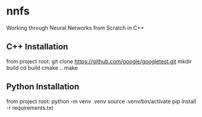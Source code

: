 # nnfs
Working through Neural Networks from Scratch in C++

## C++ Installation
from project root:
    git clone https://github.com/google/googletest.git
    mkdir build
    cd build
    cmake ..
    make

## Python Installation
from project root:
    python -m venv .venv
    source .venv/bin/activate
    pip install -r requirements.txt
